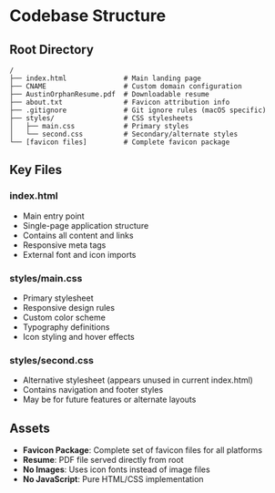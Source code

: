 # Codebase Structure

## Root Directory
```
/
├── index.html              # Main landing page
├── CNAME                   # Custom domain configuration
├── AustinOrphanResume.pdf  # Downloadable resume
├── about.txt               # Favicon attribution info
├── .gitignore              # Git ignore rules (macOS specific)
├── styles/                 # CSS stylesheets
│   ├── main.css            # Primary styles
│   └── second.css          # Secondary/alternate styles
└── [favicon files]         # Complete favicon package
```

## Key Files

### index.html
- Main entry point
- Single-page application structure
- Contains all content and links
- Responsive meta tags
- External font and icon imports

### styles/main.css
- Primary stylesheet
- Responsive design rules
- Custom color scheme
- Typography definitions
- Icon styling and hover effects

### styles/second.css
- Alternative stylesheet (appears unused in current index.html)
- Contains navigation and footer styles
- May be for future features or alternate layouts

## Assets
- **Favicon Package**: Complete set of favicon files for all platforms
- **Resume**: PDF file served directly from root
- **No Images**: Uses icon fonts instead of image files
- **No JavaScript**: Pure HTML/CSS implementation